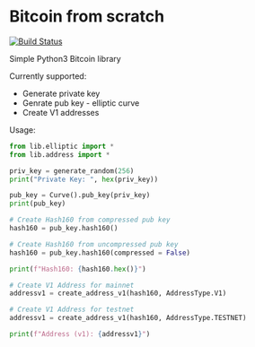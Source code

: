 # Bitcoin from scratch 

[![Build Status](https://travis-ci.org/gustavonalle/bfs.svg?branch=master)](https://travis-ci.org/gustavonalle/bfs/)

Simple Python3 Bitcoin library

Currently supported:

* Generate private key
* Genrate pub key - elliptic curve
* Create V1 addresses

Usage:

```python
from lib.elliptic import *
from lib.address import *

priv_key = generate_random(256)
print("Private Key: ", hex(priv_key))

pub_key = Curve().pub_key(priv_key)
print(pub_key)

# Create Hash160 from compressed pub key
hash160 = pub_key.hash160()

# Create Hash160 from uncompressed pub key
hash160 = pub_key.hash160(compressed = False)

print(f"Hash160: {hash160.hex()}")

# Create V1 Address for mainnet
addressv1 = create_address_v1(hash160, AddressType.V1)

# Create V1 Address for testnet
addressv1 = create_address_v1(hash160, AddressType.TESTNET)

print(f"Address (v1): {addressv1}")

```
